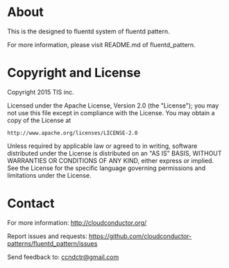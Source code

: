 About
=====

This is the designed to fluentd system of fluentd pattern.

For more information, please visit README.md of fluentd_pattern.

Copyright and License
=====================

Copyright 2015 TIS inc.

Licensed under the Apache License, Version 2.0 (the "License");
you may not use this file except in compliance with the License.
You may obtain a copy of the License at

    http://www.apache.org/licenses/LICENSE-2.0

Unless required by applicable law or agreed to in writing, software
distributed under the License is distributed on an "AS IS" BASIS,
WITHOUT WARRANTIES OR CONDITIONS OF ANY KIND, either express or implied.
See the License for the specific language governing permissions and
limitations under the License.


Contact
=======

For more information: <http://cloudconductor.org/>

Report issues and requests: <https://github.com/cloudconductor-patterns/fluentd_pattern/issues>

Send feedback to: <ccndctr@gmail.com>
